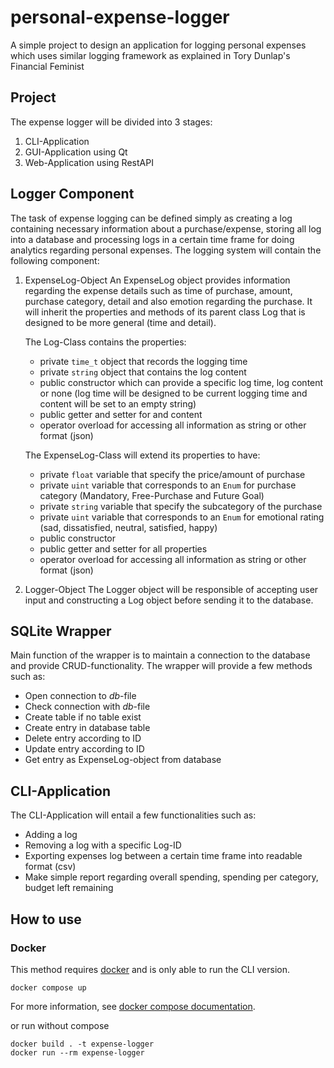 # personal-expense-logger
A simple project to design an application for logging personal expenses which uses similar logging framework as explained in Tory Dunlap's Financial Feminist

## Project
The expense logger will be divided into 3 stages:
1. CLI-Application
2. GUI-Application using Qt
3. Web-Application using RestAPI

## Logger Component
The task of expense logging can be defined simply as creating a log containing necessary information about a purchase/expense, storing all log into a database and processing logs in a certain time frame for doing analytics regarding personal expenses. The logging system will contain the following component:
1. ExpenseLog-Object
    An ExpenseLog object provides information regarding the expense details such as time of purchase, amount, purchase category, detail and also emotion regarding the purchase. It will inherit the properties and methods of its parent class Log that is designed to be more general (time and detail).

    The Log-Class contains the properties:
    - private ```time_t``` object that records the logging time
    - private ```string``` object that contains the log content
    - public constructor which can provide a specific log time, log content or none (log time will be designed to be current logging time and content will be set to an empty string)
    - public getter and setter for and content
    - operator overload for accessing all information as string or other format (json)

    The ExpenseLog-Class will extend its properties to have:
    - private ```float``` variable that specify the price/amount of purchase
    - private ```uint``` variable that corresponds to an ```Enum``` for purchase category (Mandatory, Free-Purchase and Future Goal)
    - private ```string``` variable that specify the subcategory of the purchase
    - private ```uint``` variable that corresponds to an ```Enum``` for emotional rating (sad, dissatisfied, neutral, satisfied, happy)
    - public constructor
    - public getter and setter for all properties
    - operator overload for accessing all information as string or other format (json)

2. Logger-Object
    The Logger object will be responsible of accepting user input and constructing a Log object before sending it to the database.

## SQLite Wrapper
Main function of the wrapper is to maintain a connection to the database and provide CRUD-functionality. The wrapper will provide a few methods such as:
- Open connection to *db*-file
- Check connection with *db*-file
- Create table if no table exist
- Create entry in database table
- Delete entry according to ID
- Update entry according to ID
- Get entry as ExpenseLog-object from database

## CLI-Application
The CLI-Application will entail a few functionalities such as:
- Adding a log
- Removing a log with a specific Log-ID
- Exporting expenses log between a certain time frame into readable format (csv)
- Make simple report regarding overall spending, spending per category, budget left remaining

## How to use

### Docker

This method requires [docker](https://docs.docker.com/engine/install/) and is only able to run the CLI version.

```
docker compose up
```
For more information, see [docker compose documentation](https://docs.docker.com/compose/).

or run without compose
```
docker build . -t expense-logger
docker run --rm expense-logger
```

